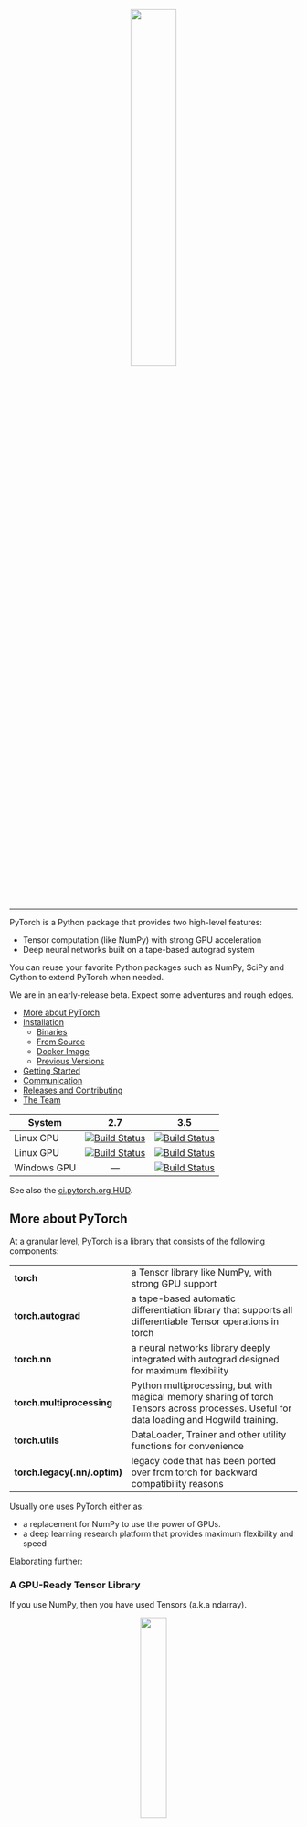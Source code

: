 <p align="center"><img width="40%" src="docs/source/_static/img/pytorch-logo-dark.png" /></p>

--------------------------------------------------------------------------------

PyTorch is a Python package that provides two high-level features:
- Tensor computation (like NumPy) with strong GPU acceleration
- Deep neural networks built on a tape-based autograd system

You can reuse your favorite Python packages such as NumPy, SciPy and Cython to extend PyTorch when needed.

We are in an early-release beta. Expect some adventures and rough edges.

- [More about PyTorch](#more-about-pytorch)
- [Installation](#installation)
  - [Binaries](#binaries)
  - [From Source](#from-source)
  - [Docker Image](#docker-image)
  - [Previous Versions](#previous-versions)
- [Getting Started](#getting-started)
- [Communication](#communication)
- [Releases and Contributing](#releases-and-contributing)
- [The Team](#the-team)

| System | 2.7 | 3.5 |
| --- | --- | --- |
| Linux CPU | [![Build Status](https://ci.pytorch.org/jenkins/job/pytorch-master/badge/icon)](https://ci.pytorch.org/jenkins/job/pytorch-master/) | [![Build Status](https://ci.pytorch.org/jenkins/job/pytorch-master/badge/icon)](https://ci.pytorch.org/jenkins/job/pytorch-master/) |
| Linux GPU | [![Build Status](https://ci.pytorch.org/jenkins/job/pytorch-master/badge/icon)](https://ci.pytorch.org/jenkins/job/pytorch-master/) | [![Build Status](https://ci.pytorch.org/jenkins/job/pytorch-master/badge/icon)](https://ci.pytorch.org/jenkins/job/pytorch-master/) |
| Windows GPU | <center>—</center> | [![Build Status](https://ci.pytorch.org/jenkins/job/pytorch-builds/job/pytorch-win-ws2016-cuda9-cudnn7-py3-trigger/badge/icon)](https://ci.pytorch.org/jenkins/job/pytorch-builds/job/pytorch-win-ws2016-cuda9-cudnn7-py3-trigger/)

See also the [ci.pytorch.org HUD](https://ezyang.github.io/pytorch-ci-hud/build/pytorch-master).


## More about PyTorch

At a granular level, PyTorch is a library that consists of the following components:

<table>
<tr>
    <td><b> torch </b></td>
    <td> a Tensor library like NumPy, with strong GPU support </td>
</tr>
<tr>
    <td><b> torch.autograd </b></td>
    <td> a tape-based automatic differentiation library that supports all differentiable Tensor operations in torch </td>
</tr>
<tr>
    <td><b> torch.nn </b></td>
    <td> a neural networks library deeply integrated with autograd designed for maximum flexibility </td>
</tr>
<tr>
    <td><b> torch.multiprocessing  </b></td>
    <td> Python multiprocessing, but with magical memory sharing of torch Tensors across processes. Useful for data loading and Hogwild training. </td>
</tr>
<tr>
    <td><b> torch.utils </b></td>
    <td> DataLoader, Trainer and other utility functions for convenience </td>
</tr>
<tr>
    <td><b> torch.legacy(.nn/.optim) </b></td>
    <td> legacy code that has been ported over from torch for backward compatibility reasons </td>
</tr>
</table>

Usually one uses PyTorch either as:

- a replacement for NumPy to use the power of GPUs.
- a deep learning research platform that provides maximum flexibility and speed

Elaborating further:

### A GPU-Ready Tensor Library

If you use NumPy, then you have used Tensors (a.k.a ndarray).

<p align=center><img width="30%" src="docs/source/_static/img/tensor_illustration.png" /></p>

PyTorch provides Tensors that can live either on the CPU or the GPU, and accelerate
compute by a huge amount.

We provide a wide variety of tensor routines to accelerate and fit your scientific computation needs
such as slicing, indexing, math operations, linear algebra, reductions.
And they are fast!

### Dynamic Neural Networks: Tape-Based Autograd

PyTorch has a unique way of building neural networks: using and replaying a tape recorder.

Most frameworks such as TensorFlow, Theano, Caffe and CNTK have a static view of the world.
One has to build a neural network, and reuse the same structure again and again.
Changing the way the network behaves means that one has to start from scratch.

With PyTorch, we use a technique called reverse-mode auto-differentiation, which allows you to
change the way your network behaves arbitrarily with zero lag or overhead. Our inspiration comes
from several research papers on this topic, as well as current and past work such as
[torch-autograd](https://github.com/twitter/torch-autograd),
[autograd](https://github.com/HIPS/autograd),
[Chainer](http://chainer.org), etc.

While this technique is not unique to PyTorch, it's one of the fastest implementations of it to date.
You get the best of speed and flexibility for your crazy research.

<p align=center><img width="80%" src="docs/source/_static/img/dynamic_graph.gif" /></p>

### Python First

PyTorch is not a Python binding into a monolithic C++ framework.
It is built to be deeply integrated into Python.
You can use it naturally like you would use NumPy / SciPy / scikit-learn etc.
You can write your new neural network layers in Python itself, using your favorite libraries
and use packages such as Cython and Numba.
Our goal is to not reinvent the wheel where appropriate.

### Imperative Experiences

PyTorch is designed to be intuitive, linear in thought and easy to use.
When you execute a line of code, it gets executed. There isn't an asynchronous view of the world.
When you drop into a debugger, or receive error messages and stack traces, understanding them is straightforward.
The stack trace points to exactly where your code was defined.
We hope you never spend hours debugging your code because of bad stack traces or asynchronous and opaque execution engines.

### Fast and Lean

PyTorch has minimal framework overhead. We integrate acceleration libraries
such as Intel MKL and NVIDIA (cuDNN, NCCL) to maximize speed.
At the core, its CPU and GPU Tensor and neural network backends
(TH, THC, THNN, THCUNN) are written as independent libraries with a C99 API.
They are mature and have been tested for years.

Hence, PyTorch is quite fast – whether you run small or large neural networks.

The memory usage in PyTorch is extremely efficient compared to Torch or some of the alternatives.
We've written custom memory allocators for the GPU to make sure that
your deep learning models are maximally memory efficient.
This enables you to train bigger deep learning models than before.

### Extensions without Pain

Writing new neural network modules, or interfacing with PyTorch's Tensor API was designed to be straightforward
and with minimal abstractions.

You can write new neural network layers in Python using the torch API
[or your favorite NumPy-based libraries such as SciPy](http://pytorch.org/tutorials/advanced/numpy_extensions_tutorial.html).

If you want to write your layers in C/C++, we provide a convenient extension API that is efficient and with minimal boilerplate.
There is no wrapper code that needs to be written. You can see [a tutorial here](http://pytorch.org/tutorials/advanced/cpp_extension.html) and [an example here](https://github.com/pytorch/extension-cpp).


## Installation

### Binaries
Commands to install from binaries via Conda or pip wheels are on our website:

[http://pytorch.org](http://pytorch.org)

### From Source

If you are installing from source, we highly recommend installing an [Anaconda](https://www.continuum.io/downloads) environment.
You will get a high-quality BLAS library (MKL) and you get a controlled compiler version regardless of your Linux distro.

Once you have [Anaconda](https://www.continuum.io/downloads) installed, here are the instructions.

If you want to compile with CUDA support, install
- [NVIDIA CUDA](https://developer.nvidia.com/cuda-downloads) 7.5 or above
- [NVIDIA cuDNN](https://developer.nvidia.com/cudnn) v6.x or above

If you want to disable CUDA support, export environment variable `NO_CUDA=1`.
Other potentially useful environment variables may be found in `setup.py`.

If you want to build on Windows, Visual Studio 2017 and NVTX are also needed.

#### Install optional dependencies

On Linux
```bash
export CMAKE_PREFIX_PATH="$(dirname $(which conda))/../" # [anaconda root directory]

# Install basic dependencies
conda install numpy pyyaml mkl mkl-include setuptools cmake cffi typing
conda install -c mingfeima mkldnn

# Add LAPACK support for the GPU
conda install -c pytorch magma-cuda80 # or magma-cuda90 if CUDA 9
```

On macOS
```bash
export CMAKE_PREFIX_PATH=[anaconda root directory]
conda install numpy pyyaml mkl mkl-include setuptools cmake cffi typing
```

On Windows
```cmd
conda install numpy pyyaml mkl mkl-include setuptools cmake cffi typing
```
#### Get the PyTorch source
```bash
git clone --recursive https://github.com/pytorch/pytorch
cd pytorch
```

#### Install PyTorch
On Linux
```bash
python setup.py install
```

On macOS
```bash
MACOSX_DEPLOYMENT_TARGET=10.9 CC=clang CXX=clang++ python setup.py install
```

On Windows
```cmd
set "VS150COMNTOOLS=C:\Program Files (x86)\Microsoft Visual Studio\2017\Enterprise\VC\Auxiliary\Build"
set CMAKE_GENERATOR=Visual Studio 15 2017 Win64
set DISTUTILS_USE_SDK=1
REM The following line is needed for Python 2.7, but the support for it is very experimental.
set MSSdk=1
REM As for CUDA 8, VS2015 Update 2 or up is required to build PyTorch. Use the following two lines.
set "PREBUILD_COMMAND=%VS140COMNTOOLS%\..\..\VC\vcvarsall.bat"
set PREBUILD_COMMAND_ARGS=x64

call "%VS150COMNTOOLS%\vcvarsall.bat" x64 -vcvars_ver=14.11
python setup.py install
```

### Docker image

Dockerfile is supplied to build images with cuda support and cudnn v7. You can pass -e PYTHON_VERSION=x.y flag to specificy which python to be used by Miniconda, or leave it unset to use the default. Build as usual
```
docker build -t pytorch -f docker/pytorch/Dockerfile .
```

You can also pull a pre-built docker image from Docker Hub and run with nvidia-docker,
but this is not currently maintained and will pull PyTorch 0.2.
```
nvidia-docker run --rm -ti --ipc=host pytorch/pytorch:latest
```
Please note that PyTorch uses shared memory to share data between processes, so if torch multiprocessing is used (e.g.
for multithreaded data loaders) the default shared memory segment size that container runs with is not enough, and you
should increase shared memory size either with `--ipc=host` or `--shm-size` command line options to `nvidia-docker run`.

### Previous Versions

Installation instructions and binaries for previous PyTorch versions may be found
on [our website](http://pytorch.org/previous-versions/).


## Getting Started

Three pointers to get you started:
- [Tutorials: get you started with understanding and using PyTorch](http://pytorch.org/tutorials/)
- [Examples: easy to understand pytorch code across all domains](https://github.com/pytorch/examples)
- [The API Reference](http://pytorch.org/docs/)

## Communication
* forums: discuss implementations, research, etc. http://discuss.pytorch.org
* GitHub issues: bug reports, feature requests, install issues, RFCs, thoughts, etc.
* Slack: general chat, online discussions, collaboration etc. https://pytorch.slack.com/ . Our slack channel is invite-only to promote a healthy balance between power-users and beginners. If you need a slack invite, ping us at slack@pytorch.org
* newsletter: no-noise, one-way email newsletter with important announcements about pytorch. You can sign-up here: http://eepurl.com/cbG0rv

## Releases and Contributing

PyTorch has a 90 day release cycle (major releases).
Its current state is Beta, we expect no obvious bugs. Please let us know if you encounter a bug by [filing an issue](https://github.com/pytorch/pytorch/issues).

We appreciate all contributions. If you are planning to contribute back bug-fixes, please do so without any further discussion.

If you plan to contribute new features, utility functions or extensions to the core, please first open an issue and discuss the feature with us.
Sending a PR without discussion might end up resulting in a rejected PR, because we might be taking the core in a different direction than you might be aware of.

## The Team

PyTorch is a community driven project with several skillful engineers and researchers contributing to it.

PyTorch is currently maintained by [Adam Paszke](https://apaszke.github.io/), [Sam Gross](https://github.com/colesbury), [Soumith Chintala](http://soumith.ch) and [Gregory Chanan](https://github.com/gchanan) with major contributions coming from 10s of talented individuals in various forms and means.
A non-exhaustive but growing list needs to mention: Trevor Killeen, Sasank Chilamkurthy, Sergey Zagoruyko, Adam Lerer, Francisco Massa, Alykhan Tejani, Luca Antiga, Alban Desmaison, Andreas Kopf, James Bradbury, Zeming Lin, Yuandong Tian, Guillaume Lample, Marat Dukhan, Natalia Gimelshein, Christian Sarofeen, Martin Raison, Edward Yang, Zachary Devito.

Note: this project is unrelated to [hughperkins/pytorch](https://github.com/hughperkins/pytorch) with the same name. Hugh is a valuable contributor in the Torch community and has helped with many things Torch and PyTorch.

